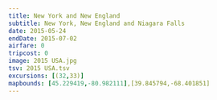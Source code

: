 ```yaml
---
title: New York and New England
subtitle: New York, New England and Niagara Falls
date: 2015-05-24
endDate: 2015-07-02
airfare: 0
tripcost: 0
image: 2015 USA.jpg
tsv: 2015 USA.tsv
excursions: [(32,33)]
mapbounds: [45.229419,-80.982111],[39.845794,-68.401851]
---
```

